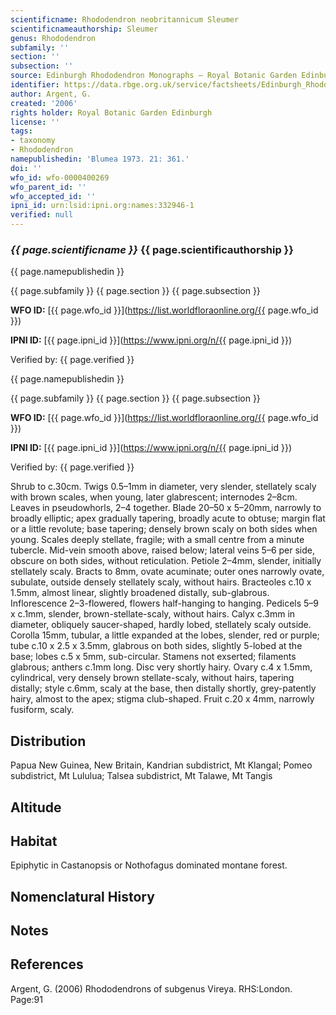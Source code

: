 ```yaml
---
scientificname: Rhododendron neobritannicum Sleumer
scientificnameauthorship: Sleumer
genus: Rhododendron
subfamily: ''
section: ''
subsection: ''
source: Edinburgh Rhododendron Monographs – Royal Botanic Garden Edinburgh
identifier: https://data.rbge.org.uk/service/factsheets/Edinburgh_Rhododendron_Monographs.xhtml
author: Argent, G.
created: '2006'
rights holder: Royal Botanic Garden Edinburgh
license: ''
tags:
- taxonomy
- Rhododendron
namepublishedin: 'Blumea 1973. 21: 361.'
doi: ''
wfo_id: wfo-0000400269
wfo_parent_id: ''
wfo_accepted_id: ''
ipni_id: urn:lsid:ipni.org:names:332946-1
verified: null
---
```

### _{{ page.scientificname }}_ {{ page.scientificauthorship }}
 {{ page.namepublishedin }}

{{ page.subfamily }} {{ page.section }} {{ page.subsection }}

**WFO ID:** [{{ page.wfo_id }}](https://list.worldfloraonline.org/{{ page.wfo_id }})

**IPNI ID:** [{{ page.ipni_id }}](https://www.ipni.org/n/{{ page.ipni_id }})

Verified by: {{ page.verified }}

 {{ page.namepublishedin }}

{{ page.subfamily }} {{ page.section }} {{ page.subsection }}

**WFO ID:** [{{ page.wfo_id }}](https://list.worldfloraonline.org/{{ page.wfo_id }})

**IPNI ID:** [{{ page.ipni_id }}](https://www.ipni.org/n/{{ page.ipni_id }})

Verified by: {{ page.verified }}



Shrub to c.30cm. Twigs 0.5–1mm in diameter, very slender, stellately scaly with brown scales, when young, later glabrescent; internodes 2–8cm. Leaves in pseudo­whorls, 2–4 together. Blade 20–50 x 5–20mm, narrowly to broadly elliptic; apex gradually tapering, broadly acute to obtuse; margin flat or a little revolute; base tapering; densely brown scaly on both sides when young. Scales deeply stellate, fragile; with a small centre from a minute tubercle. Mid-vein smooth above, raised below; lateral veins 5–6 per side, obscure on both sides, without reticulation. Petiole 2–4mm, slender, initially stellately scaly. Bracts to 8mm, ovate acuminate; outer ones narrowly ovate, subulate, outside densely stellately scaly, without hairs. Bracteoles c.10 x 1.5mm, almost linear, slightly broadened distally, sub-glabrous. Inflorescence 2–3-flowered, flowers half-hanging to hanging. Pedicels 5–9 x c.1mm, slender, brown-stellate-scaly, without hairs. Calyx c.3mm in diameter, obliquely saucer-shaped, hardly lobed, stellately scaly outside. Corolla 15mm, tubular, a little expanded at the lobes, slender, red or purple; tube c.10 x 2.5 x 3.5mm, glabrous on both sides, slightly 5-lobed at the base; lobes c.5 x 5mm, sub-circular. Stamens not exserted; filaments glabrous; anthers c.1mm long. Disc very shortly hairy. Ovary c.4 x 1.5mm, cylindrical, very densely brown stellate-scaly, without hairs, tapering distally; style c.6mm, scaly at the base, then distally shortly, grey-patently hairy, almost to the apex; stigma club-shaped. Fruit c.20 x 4mm, narrowly fusiform, scaly.

## Distribution
Papua New Guinea, New Britain, Kandrian subdistrict, Mt Klangal; Pomeo subdistrict, Mt Lululua; Talsea subdistrict, Mt Talawe, Mt Tangis

## Altitude


## Habitat
Epiphytic in Castanopsis or Notho­fagus dominated montane forest.

## Nomenclatural History

                       
## Notes


## References

Argent, G. (2006) Rhododendrons of subgenus Vireya. RHS:London. Page:91
